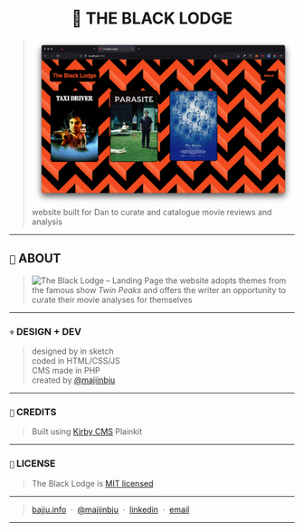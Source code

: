 <h1 align="center">🎥 THE BLACK LODGE</h1>

> ![The Black Lodge – Landing Page](assets/readme/banner.png)<br>
website built for Dan to curate and catalogue movie reviews and analysis
---
## `🍿` ABOUT
> ![The Black Lodge – Landing Page](assets/readme/about.gif)
> the website adopts themes from the famous show *Twin Peaks* and offers  the writer an opportunity to curate their movie analyses for themselves
---
### `⚜️` DESIGN + DEV
> designed by in sketch<br>
> coded in HTML/CSS/JS<br>
> CMS made in PHP<br>
created by [@majiinbju](https://github.com/majiinbju)
---
### `📄` CREDITS
> Built using [Kirby CMS](https://getkirby.com/) Plainkit
---
### `🪪` LICENSE
> The Black Lodge is [MIT licensed](https://github.com/majiinbju/joga/blob/main/LICENSE)
---
> [bajju.info](https://www.bajju.info) &nbsp;&middot;&nbsp;
> [@majiinbju](https://github.com/majiinbju) &nbsp;&middot;&nbsp;
> [linkedin](https://www.linkedin.com/in/vivek-bajaj-4a8035152/) &nbsp;&middot;&nbsp;
> [email](mailto:hi@vivekbajaj.design)
---

